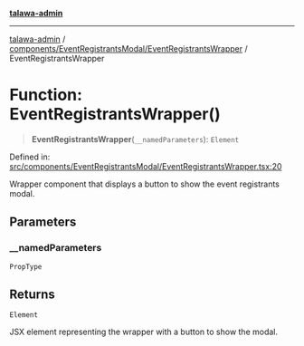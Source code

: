 [**talawa-admin**](../../../../README.md)

***

[talawa-admin](../../../../README.md) / [components/EventRegistrantsModal/EventRegistrantsWrapper](../README.md) / EventRegistrantsWrapper

# Function: EventRegistrantsWrapper()

> **EventRegistrantsWrapper**(`__namedParameters`): `Element`

Defined in: [src/components/EventRegistrantsModal/EventRegistrantsWrapper.tsx:20](https://github.com/gautam-divyanshu/talawa-admin/blob/334f0f7773e45df65600a1da08d00c41806347e4/src/components/EventRegistrantsModal/EventRegistrantsWrapper.tsx#L20)

Wrapper component that displays a button to show the event registrants modal.

## Parameters

### \_\_namedParameters

`PropType`

## Returns

`Element`

JSX element representing the wrapper with a button to show the modal.

